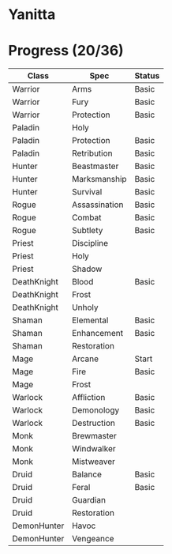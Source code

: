 # Yanitta

# Progress (20/36)

|Class|Spec|Status|
|---|---|---|
|Warrior|Arms|Basic|
|Warrior|Fury|Basic|
|Warrior|Protection|Basic|
|Paladin|Holy|
|Paladin|Protection|Basic|
|Paladin|Retribution|Basic|
|Hunter|Beastmaster|Basic|
|Hunter|Marksmanship|Basic|
|Hunter|Survival|Basic|
|Rogue|Assassination|Basic|
|Rogue|Combat|Basic|
|Rogue|Subtlety|Basic|
|Priest|Discipline|
|Priest|Holy|
|Priest|Shadow|
|DeathKnight|Blood|Basic|
|DeathKnight|Frost|
|DeathKnight|Unholy|
|Shaman|Elemental|Basic|
|Shaman|Enhancement|Basic|
|Shaman|Restoration|
|Mage|Arcane|Start|
|Mage|Fire|Basic|
|Mage|Frost|
|Warlock|Affliction|Basic|
|Warlock|Demonology|Basic|
|Warlock|Destruction|Basic|
|Monk|Brewmaster|
|Monk|Windwalker|
|Monk|Mistweaver|
|Druid|Balance|Basic|
|Druid|Feral|Basic|
|Druid|Guardian|
|Druid|Restoration|
|DemonHunter|Havoc|
|DemonHunter|Vengeance|
